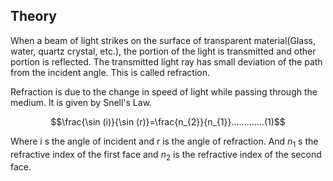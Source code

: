 ## Theory

When a beam of light strikes on the surface of transparent material(Glass, water, quartz crystal, etc.), the portion of the light is transmitted and other portion is reflected. The transmitted light ray has small deviation of the path from the incident angle. This is called refraction.

  
 Refraction is due to the change in speed of light while passing through the medium. It is given by Snell's Law.

 $$\frac{\sin (i)}{\sin (r)}=\frac{n_{2}}{n_{1}}.............(1)$$

Where i s the angle of incident and r is the angle of refraction. And $n_{1}$ s the refractive index of the first face and $n_{2}$ is the refractive index of the second face.
 
